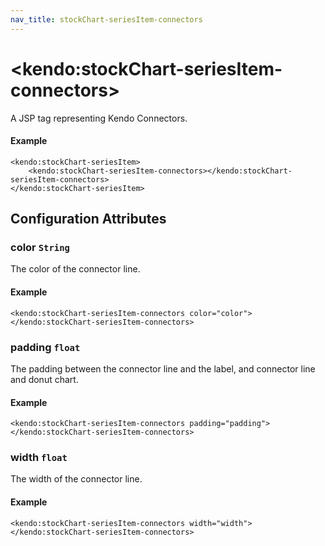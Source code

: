```yaml
---
nav_title: stockChart-seriesItem-connectors
---
```


# \<kendo:stockChart-seriesItem-connectors\>
A JSP tag representing Kendo Connectors.

#### Example
    <kendo:stockChart-seriesItem>
        <kendo:stockChart-seriesItem-connectors></kendo:stockChart-seriesItem-connectors>
    </kendo:stockChart-seriesItem>


## Configuration Attributes


### color `String`

The color of the connector line.

#### Example
    <kendo:stockChart-seriesItem-connectors color="color">
    </kendo:stockChart-seriesItem-connectors>



### padding `float`

The padding between the connector line and the label, and connector line and donut chart.

#### Example
    <kendo:stockChart-seriesItem-connectors padding="padding">
    </kendo:stockChart-seriesItem-connectors>



### width `float`

The width of the connector line.

#### Example
    <kendo:stockChart-seriesItem-connectors width="width">
    </kendo:stockChart-seriesItem-connectors>


